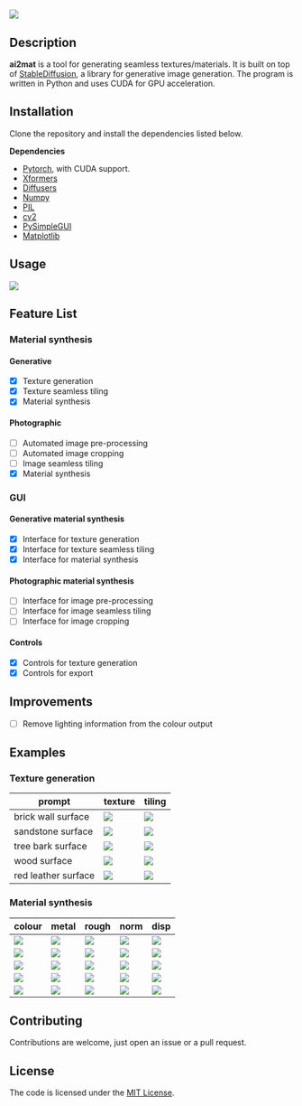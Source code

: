 # ![](./assets/ai2mat_logo.svg)

## Description
**ai2mat** is a tool for generating seamless textures/materials. It is built on top of [StableDiffusion](https://huggingface.co/spaces/stabilityai/stable-diffusion), a library for generative image generation. The program is written in Python and uses CUDA for GPU acceleration.

## Installation
Clone the repository and install the dependencies listed below.

**Dependencies**
- [Pytorch](https://pytorch.org/get-started/locally/), with CUDA support.
- [Xformers](https://github.com/facebookresearch/xformers)
- [Diffusers](https://huggingface.co/docs/diffusers/installation)
- [Numpy](https://numpy.org/install/)
- [PIL](https://pillow.readthedocs.io/en/stable/installation.html)
- [cv2](https://pypi.org/project/opencv-python/)
- [PySimpleGUI](https://github.com/PySimpleGUI/PySimpleGUI)
- [Matplotlib](https://matplotlib.org/stable/users/installing.html)

## Usage
![](./assets/ai2mat_usage.gif)

## Feature List
### Material synthesis
#### Generative
- [x] Texture generation
- [x] Texture seamless tiling
- [x] Material synthesis

#### Photographic
- [ ] Automated image pre-processing
- [ ] Automated image cropping
- [ ] Image seamless tiling
- [x] Material synthesis

### GUI
#### Generative material synthesis
- [x] Interface for texture generation
- [x] Interface for texture seamless tiling
- [x] Interface for material synthesis

#### Photographic material synthesis
- [ ] Interface for image pre-processing
- [ ] Interface for image seamless tiling
- [ ] Interface for image cropping

#### Controls
- [x] Controls for texture generation
- [x] Controls for export

## Improvements
- [ ] Remove lighting information from the colour output

## Examples
### Texture generation
| prompt | texture | tiling |
| --- | --- | --- |
| brick wall surface | ![](./assets/brick-wall-surface/brick-wall-surface_color.png) | ![](./assets/tile_preview/brick-wall-surface_tiled.jpg) |
| sandstone surface | ![](./assets/sandstone-surface/sandstone-surface_color.png) | ![](./assets/tile_preview/sandstone-surface_tiled.jpg) |
| tree bark surface | ![](./assets/tree-bark-surface/tree-bark-surface_color.png) | ![](./assets/tile_preview/tree-bark-surface_tiled.jpg) |
| wood surface | ![](./assets/wood-surface/wood-surface_color.png) | ![](./assets/tile_preview/wood-surface_tiled.jpg) |
| red leather surface | ![](./assets/red-leather-surface/red-leather-surface_color.png) | ![](./assets/tile_preview/red-leather-surface_tiled.jpg) |

### Material synthesis
| colour | metal | rough | norm | disp |
| --- | --- | --- | --- | --- |
| ![](./assets/brick-wall-surface/brick-wall-surface_color.png) | ![](./assets/brick-wall-surface/brick-wall-surface_metal.png) | ![](./assets/brick-wall-surface/brick-wall-surface_rough.png) | ![](./assets/brick-wall-surface/brick-wall-surface_norm.png) | ![](./assets/brick-wall-surface/brick-wall-surface_disp.png) |
| ![](./assets/sandstone-surface/sandstone-surface_color.png) | ![](./assets/sandstone-surface/sandstone-surface_metal.png) | ![](./assets/sandstone-surface/sandstone-surface_rough.png) | ![](./assets/sandstone-surface/sandstone-surface_norm.png) | ![](./assets/sandstone-surface/sandstone-surface_disp.png) |
| ![](./assets/tree-bark-surface/tree-bark-surface_color.png) | ![](./assets/tree-bark-surface/tree-bark-surface_metal.png) | ![](./assets/tree-bark-surface/tree-bark-surface_rough.png) | ![](./assets/tree-bark-surface/tree-bark-surface_norm.png) | ![](./assets/tree-bark-surface/tree-bark-surface_disp.png) |
| ![](./assets/wood-surface/wood-surface_color.png) | ![](./assets/wood-surface/wood-surface_metal.png) | ![](./assets/wood-surface/wood-surface_rough.png) | ![](./assets/wood-surface/wood-surface_norm.png) | ![](./assets/wood-surface/wood-surface_disp.png) |
| ![](./assets/red-leather-surface/red-leather-surface_color.png) | ![](./assets/red-leather-surface/red-leather-surface_metal.png) | ![](./assets/red-leather-surface/red-leather-surface_rough.png) | ![](./assets/red-leather-surface/red-leather-surface_norm.png) | ![](./assets/red-leather-surface/red-leather-surface_disp.png) |

## Contributing
Contributions are welcome, just open an issue or a pull request.

## License
The code is licensed under the [MIT License](./LICENSE.md).